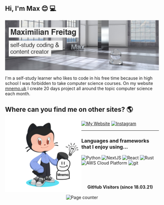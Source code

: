 ## Hi, I'm Max  😊 💻


<img src="https://raw.githubusercontent.com/MaximilianFreitag/MaximilianFreitag/master/banner.png">

I'm a self-study learner who likes to code in his free time because in high school I was forbidden to take computer science courses. On my website <a href="https://www.mnemo.uk/">mnemo.uk</a> I create 20 days project all around the topic computer science each month.


## Where can you find me on other sites? 🌎  <img align="left" width="250" height="250" src="https://github.com/MaximilianFreitag/MaximilianFreitag/blob/main/octocat_mnemo2.png?raw=true">
 [![My Website](https://img.shields.io/badge/website-%231DA1F2.svg?&style=for-the-badge&logo=website&logoColor=white)](https://www.mnemo.uk)
 [![Instagram](https://img.shields.io/badge/instagram-%2312100E.svg?&style=for-the-badge&logo=instagram&logoColor=black)](https://www.instagram.com/max_mnemo/?hl=de)



____________________________________________________________________________________________________________________________________



### Languages and frameworks that I enjoy using...
![Python](https://img.shields.io/badge/-Python-007ACC?style=flat-square&logo=typescript&logoColor=blue)
![NextJS](https://img.shields.io/badge/-NextJs-000000?style=flat-square&logo=next.js&logoColor=white)
![React](https://img.shields.io/badge/-React-45b8d8?style=flat-square&logo=react&logoColor=white)
![Rust](https://img.shields.io/badge/-React-45b8d8?style=flat-square&logo=react&logoColor=white)
<img alt="AWS Cloud Platform" src="https://img.shields.io/badge/-Amazon_Cloud_Platform-1a73e8?style=flat-square&logo=google-cloud&logoColor=white" />
<img alt="git" src="https://img.shields.io/badge/-Git-F05032?style=flat-square&logo=git&logoColor=white" />






<br>
 <br>
  
 <p align="center">
  <b>GitHub Visitors (since 18.03.21)</b>
  <br>
  <br>
  <img alt="Page counter" src="https://profile-counter.glitch.me/MaximilianFreitag/count.svg">
</p>




